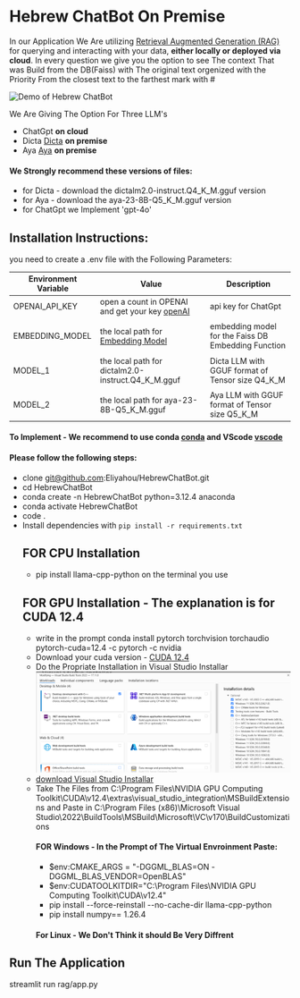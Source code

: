 # Hebrew ChatBot On Premise
In our Application We Are utilizing [Retrieval Augmented Generation (RAG)](https://arxiv.org/pdf/2005.11401) for querying and interacting with your data,
**either locally or deployed via cloud**.
In every question we give you the option to see The context That was Build from the DB(Faiss) with The original text orgenized with the Priority From the
closest text to the farthest mark with #

![Demo of Hebrew ChatBot](images/Video-Hebrew-Chat-Bot.gif)

We Are Giving The Option For Three LLM's 
- ChatGpt **on cloud**
- Dicta [Dicta](https://huggingface.co/dicta-il/dictalm2.0-instruct-GGUF) **on premise**
- Aya   [Aya](https://huggingface.co/bartowski/aya-23-8B-GGUF) **on premise**
#### We Strongly recommend these versions of files:
   - for Dicta - download the dictalm2.0-instruct.Q4_K_M.gguf version
   - for Aya   - download the aya-23-8B-Q5_K_M.gguf version
   - for ChatGpt we Implement 'gpt-4o'
## Installation Instructions:
you need to create a .env file with the Following Parameters:

| Environment Variable   | Value                                                      | Description                                                                       |
| ---------------------- | ---------------------------------------------------------- | --------------------------------------------------------------------------------- |
| OPENAI_API_KEY         | open a count in OPENAI and get your key [openAI](https://platform.openai.com/docs/quickstart)| api key for ChatGpt|                                   |
|                        |                                                            |                                                                             |
| EMBEDDING_MODEL        | the local path for [Embedding Model](https://huggingface.co/sentence-transformers/paraphrase-multilingual-MiniLM-L12-v2)| embedding model for the Faiss DB Embedding Function  |
|                        |                                                            |                                                                             |
| MODEL_1                | the local path for dictalm2.0-instruct.Q4_K_M.gguf         | Dicta LLM with GGUF format of Tensor size Q4_K_M                            |
|                        |                                                            |                                                                             |
| MODEL_2                | the local path for aya-23-8B-Q5_K_M.gguf                   | Aya   LLM with GGUF format of Tensor size Q5_K_M                            |

#### To Implement - We recommend to use conda [conda](https://conda.io/projects/conda/en/latest/user-guide/install/windows.html) and VScode [vscode](https://code.visualstudio.com/download)
#### Please follow the following steps:
- clone git@github.com:Eliyahou/HebrewChatBot.git
- cd HebrewChatBot
- conda create -n HebrewChatBot python=3.12.4 anaconda
- conda activate HebrewChatBot
- code .
- Install dependencies with `pip install -r requirements.txt`
  ## FOR CPU Installation
     - pip install llama-cpp-python on the terminal you use
  ## FOR GPU Installation - The explanation is for CUDA 12.4 
     - write in the prompt conda install pytorch torchvision torchaudio pytorch-cuda=12.4 -c pytorch -c nvidia
     - Download your cuda version - [CUDA 12.4](https://developer.download.nvidia.com/compute/cuda/12.4.0/local_installers/cuda_12.4.0_551.61_windows.exe)
     - Do the Propriate Installation in Visual Studio Installar ![installator](/images/installator.png)
     - [download Visual Studio Installar](https://visualstudio.microsoft.com/downloads/)
     - Take The Files from C:\Program Files\NVIDIA GPU Computing Toolkit\CUDA\v12.4\extras\visual_studio_integration\MSBuildExtensions and 
       Paste in C:\Program Files (x86)\Microsoft Visual Studio\2022\BuildTools\MSBuild\Microsoft\VC\v170\BuildCustomizations
       #### FOR Windows - In the Prompt of The Virtual Envroinment Paste:
          - $env:CMAKE_ARGS = "-DGGML_BLAS=ON -DGGML_BLAS_VENDOR=OpenBLAS"
          - $env:CUDATOOLKITDIR="C:\Program Files\NVIDIA GPU Computing Toolkit\CUDA\v12.4"
          - pip install --force-reinstall --no-cache-dir llama-cpp-python
          - pip install numpy== 1.26.4
       #### For Linux - We Don't Think it should Be Very Diffrent
## Run The Application
  streamlit run rag/app.py  
 

